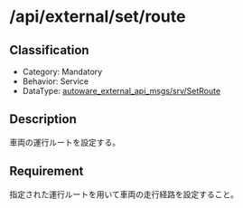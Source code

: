 # /api/external/set/route

## Classification

- Category: Mandatory
- Behavior: Service
- DataType: [autoware_external_api_msgs/srv/SetRoute](https://github.com/tier4/autoware_api_msgs/blob/develop/autoware_external_api_msgs/srv/SetRoute.srv)

## Description

車両の運行ルートを設定する。

## Requirement

指定された運行ルートを用いて車両の走行経路を設定すること。
